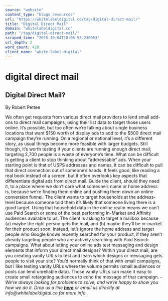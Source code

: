 ```yaml
---
source: "website"
content_type: "blogs_resources"
url: "https://whitelabeldigital.co/tag/digital-direct-mail/"
title: "Digital Direct Mail"
domain: "whitelabeldigital.co"
path: "/tag/digital-direct-mail/"
scraped_time: "2025-10-04T18:06:53.230953"
url_depth: 2
word_count: 428
client_name: "white-label-digital"
---
```


# digital direct mail

## Digital Direct Mail?

By Robert Pettee

We often get requests from various direct mail providers to lend small add-ons to direct mail campaigns, using their list data to target those users online. It’s possible, but too often we’re talking about single business locations that want $150 worth of display ads to add to the $500 direct mail campaign they’re running. On a regional or national level, it’s a different story, as usual things become more feasible with larger budgets. Still though, it’s worth testing if your clients are running enough direct mail; targeting 2,700 people is a waste of everyone’s time. What can be difficult is getting a client to stop thinking about “addressable” ads. When your starting point is that of USPS addresses and names, it can be difficult to pull that direct connection out of someone’s hands. It feels good, like reading a real book instead of a screen, but it often overlooks key aspects that differentiate digital ads from direct mail. Guide the client, should they need it, to a place where we don’t care what someone’s name or home address is, because we’re finding them online and pushing them down an online conversion funnel. The client wants to target households at the address-level because someone told them it’s likely that someone living there is a good target. Using that household data in the online realm means we can’t use Paid Search or some of the best performing In-Market and Affinity audiences available to us. The client is asking to target a mailbox because (a) maybe the right person gets the mail, and (b) maybe they’ll be in-market for their product soon. Instead, let’s ignore the home address and target people who Google knows recently searched for your product, if they aren’t already targeting people who are actively searching with Paid Search campaigns. What about letting your online ads test messaging and design elements that inform your direct mail designs? Within your direct mail, are you creating vanity URLs to test and learn which designs or messaging gets people to visit your site? You’d normally think of that with email campaigns, but I like testing vanity URLs where the volume permits (small audiences or pools can lend unreliable data). Those vanity URLs can make it easy to create small retargeting audiences to echo the message of that campaign. – _We’re always looking for problems to solve, and we’re happy to show you how we do it. Drop us a line [**here**](https://whitelabeldigital.co/contact/) or email us directly at _info@whitelabeldigital.co_ for more info._